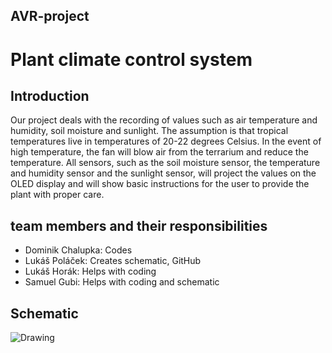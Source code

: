 ## AVR-project
# Plant climate control system 

## Introduction
Our project deals with the recording of values such as air temperature and humidity, soil moisture and sunlight. The assumption is that tropical temperatures live in temperatures of 20-22 degrees Celsius. In the event of high temperature, the fan will blow air from the terrarium and reduce the temperature. All sensors, such as the soil moisture sensor, the temperature and humidity sensor and the sunlight sensor, will project the values on the OLED display and will show basic instructions for the user to provide the plant with proper care.

## team members and their responsibilities
- Dominik Chalupka: Codes
- Lukáš Poláček: Creates schematic, GitHub
- Lukáš Horák: Helps with coding
- Samuel Gubi: Helps with coding and schematic

## Schematic
![Drawing](https://github.com/user-attachments/assets/90f193f8-ce5e-4905-ad17-c80b4edf4d62)
